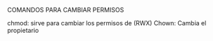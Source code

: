 COMANDOS PARA CAMBIAR PERMISOS

chmod: sirve para cambiar los permisos de (RWX)
Chown: Cambia el propietario


